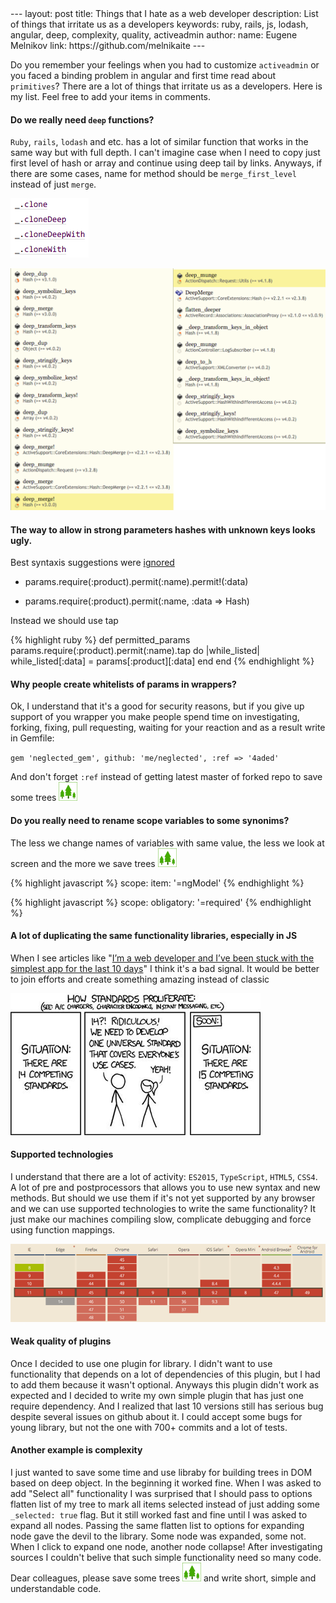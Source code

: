 <link rel="canonical" href="https://www.altoros.com/blog/things-that-i-hate-as-a-web-developer/" />
---
layout: post
title: Things that I hate as a web developer
description: List of things that irritate us as a developers
keywords: ruby, rails, js, lodash, angular, deep, complexity, quality, activeadmin
author:
  name: Eugene Melnikov
  link: https://github.com/melnikaite
---

Do you remember your feelings when you had to customize `activeadmin` or you faced a binding problem in angular and first time read about `primitives`? There are a lot of things that irritate us as a developers. Here is my list. Feel free to add your items in comments.

<!-- full start -->

#### Do we really need `deep` functions?

`Ruby`, `rails`, `lodash` and etc. has a lot of similar function that works in the same way but with full depth. I can't imagine case when I need to copy just first level of hash or array and continue using deep tail by links. Anyways, if there are some cases, name for method should be `merge_first_level` instead of just `merge`.

![lodash][lodash]

![deep1][deep]

#### The way to allow in strong parameters hashes with unknown keys looks ugly.

Best syntaxis suggestions were [ignored][strong_parameters]

- params.require(:product).permit(:name).permit!(:data)

- params.require(:product).permit(:name, :data => Hash)

Instead we should use tap

{% highlight ruby %}
def permitted_params
  params.require(:product).permit(:name).tap do |while_listed|
    while_listed[:data] = params[:product][:data]
  end
end
{% endhighlight %}

#### Why people create whitelists of params in wrappers?

Ok, I understand that it's a good for security reasons, but if you give up support of you wrapper you make people spend time on investigating, forking, fixing, pull requesting, waiting for your reaction and as a result write in Gemfile:

`gem 'neglected_gem', github: 'me/neglected', :ref => '4aded'`

And don't forget `:ref` instead of getting latest master of forked repo to save some trees ![trees][trees]

#### Do you really need to rename scope variables to some synonims?

The less we change names of variables with same value, the less we look at screen and the more we save trees ![trees][trees]

{% highlight javascript %}
scope:
  item: '=ngModel'
{% endhighlight %}

{% highlight javascript %}
scope:
  obligatory: '=required'
{% endhighlight %}

#### A lot of duplicating the same functionality libraries, especially in JS

When I see articles like "[I’m a web developer and I’ve been stuck with the simplest app for the last 10 days][stuck]" I think it's a bad signal. It would be better to join efforts and create something amazing instead of classic

![standards][standards]

#### Supported technologies

I understand that there are a lot of activity: `ES2015`, `TypeScript`, `HTML5`, `CSS4`. A lot of pre and postprocessors that allows you to use new syntax and new methods. But should we use them if it's not yet supported by any browser and we can use supported technologies to write the same functionality? It just make our machines compiling slow, complicate debugging and force using function mappings.

![caniuse][caniuse]

#### Weak quality of plugins

Once I decided to use one plugin for library. I didn't want to use functionality that depends on a lot of dependencies of this plugin, but I had to add them because it wasn't optional. Anyways this plugin didn't work as expected and I decided to write my own simple plugin that has just one require dependency. And I realized that last 10 versions still has serious bug despite several issues on github about it. I could accept some bugs for young library, but not the one with 700+ commits and a lot of tests.

#### Another example is complexity

I just wanted to save some time and use libraby for building trees in DOM based on deep object. In the beginning it worked fine. When I was asked to add "Select all" functionality I was surprised that I should pass to options flatten list of my tree to mark all items selected instead of just adding some `_selected: true` flag. But it still worked fast and fine until I was asked to expand all nodes. Passing the same flatten list to options for expanding node gave the devil to the library. Some node was expanded, some not. When I click to expand one node, another node collapse! After investigating sources I couldn't belive that such simple functionality need so many code.
Dear colleagues, please save some trees ![trees][trees] and write short, simple and understandable code.

<!-- full end -->

[caniuse]: /images/posts/2016-03-22-things-that-i-hate-as-a-web-developer/caniuse.png
[deep]: /images/posts/2016-03-22-things-that-i-hate-as-a-web-developer/deep.png
[lodash]: /images/posts/2016-03-22-things-that-i-hate-as-a-web-developer/lodash.png
[standards]: /images/posts/2016-03-22-things-that-i-hate-as-a-web-developer/standards.png
[trees]: /images/posts/2016-03-22-things-that-i-hate-as-a-web-developer/trees.png

[strong_parameters]: https://github.com/rails/rails/issues/9454
[stuck]: https://medium.com/@pistacchio/i-m-a-web-developer-and-i-ve-been-stuck-with-the-simplest-app-for-the-last-10-days-fb5c50917df

